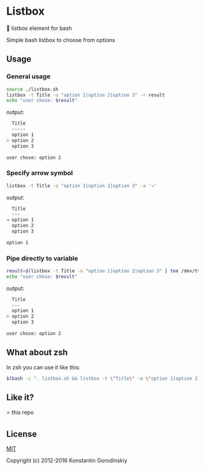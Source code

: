 # Listbox
💬 listbox element for bash

Simple bash listbox to choose from options

## Usage
### General usage
```bash
source ./listbox.sh
listbox -t Title -o "option 1|option 2|option 3" -r result
echo "user chose: $result"
```

output:
```bash
  Title
  -----
  option 1
> option 2
  option 3
  
user chose: option 2
```

### Specify arrow symbol
```bash
listbox -t Title -o "option 1|option 2|option 3" -a '→'
```

output:
```bash
  Title
  ---
→ option 1
  option 2
  option 3
  
option 1
```

### Pipe directly to variable
```bash
result=$(listbox -t Title -o "option 1|option 2|option 3" | tee /dev/tty | tail -n 1)
echo "user chose: $result"
```

output:
```bash
  Title
  ---
  option 1
> option 2
  option 3
  
user chose: option 2
```

## What about zsh

In zsh you can use it like this:
```bash
$(bash -c ". listbox.sh && listbox -t \"Title\" -o \"option 1|option 2|option 3\" | tee /dev/tty | tail -n 1")
```

## Like it?

:star: this repo

## License

[MIT](http://opensource.org/licenses/MIT)

Copyright (c) 2012-2016 Konstantin Gorodinskiy
